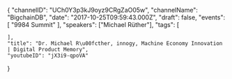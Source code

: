 {
    "channelID": "UCh0Y3p3kJ9oyz9CRgZaO05w",
    "channelName": "BigchainDB",
    "date": "2017-10-25T09:59:43.000Z",
    "draft": false,
    "events": [
        "9984 Summit"
    ],
    "speakers": ["Michael Rüther"],
    "tags": [

    ],
    "title": "Dr. Michael R\u00fcther, innogy, Machine Economy Innovation | Digital Product Memory",
    "youtubeID": "jX3i9-qpoVA"
}
